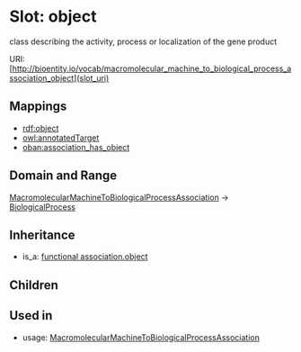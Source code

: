 # Slot: object


class describing the activity, process or localization of the gene product

URI: [http://bioentity.io/vocab/macromolecular_machine_to_biological_process_association_object](slot_uri)
## Mappings

 * [rdf:object](http://purl.obolibrary.org/obo/rdf_object)
 * [owl:annotatedTarget](http://purl.obolibrary.org/obo/owl_annotatedTarget)
 * [oban:association_has_object](http://purl.obolibrary.org/obo/oban_association_has_object)
## Domain and Range

[MacromolecularMachineToBiologicalProcessAssociation](MacromolecularMachineToBiologicalProcessAssociation.md) -> [BiologicalProcess](BiologicalProcess.md)
## Inheritance

 *  is_a: [functional association.object](functional_association_object.md)
## Children

## Used in

 *  usage: [MacromolecularMachineToBiologicalProcessAssociation](MacromolecularMachineToBiologicalProcessAssociation.md)
